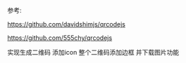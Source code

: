 参考:

https://github.com/davidshimjs/qrcodejs

https://github.com/555chy/qrcodejs

实现生成二维码 添加icon 整个二维码添加边框 并下载图片功能
